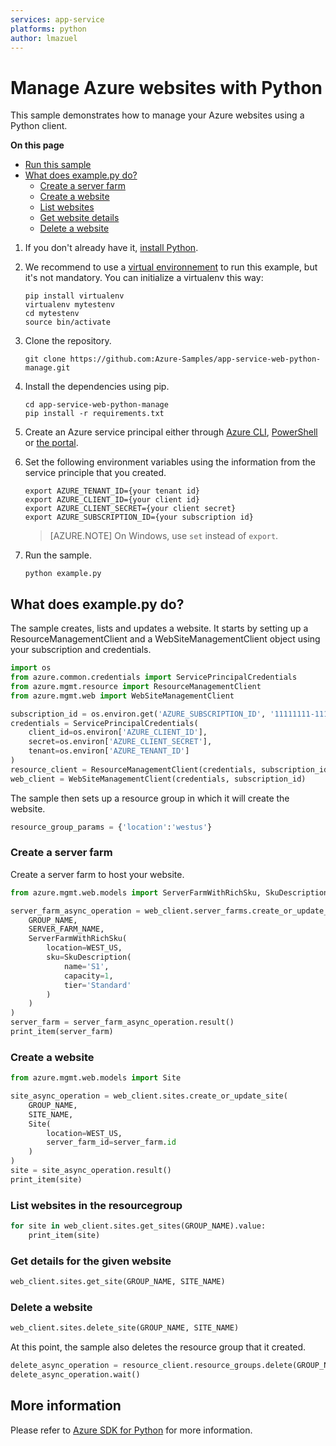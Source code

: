 ```yaml
---
services: app-service
platforms: python
author: lmazuel
---
```


# Manage Azure websites with Python

This sample demonstrates how to manage your Azure websites using a Python client.

**On this page**

- [Run this sample](#run)
- [What does example.py do?](#sample)
    - [Create a server farm](#create-server-farm)
    - [Create a website](#create-website)
    - [List websites](#list-websites)
    - [Get website details](#details)
    - [Delete a website](#update)

<a id="run"></a>
1. If you don't already have it, [install Python](https://www.python.org/downloads/).

1. We recommend to use a [virtual environnement](https://docs.python.org/3/tutorial/venv.html) to run this example, but it's not mandatory. You can initialize a virtualenv this way:

    ```
    pip install virtualenv
    virtualenv mytestenv
    cd mytestenv
    source bin/activate
    ```

1. Clone the repository.

    ```
    git clone https://github.com:Azure-Samples/app-service-web-python-manage.git
    ```

1. Install the dependencies using pip.

    ```
    cd app-service-web-python-manage
    pip install -r requirements.txt
    ```

1. Create an Azure service principal either through
    [Azure CLI](https://azure.microsoft.com/en-us/documentation/articles/resource-group-authenticate-service-principal-cli/),
    [PowerShell](https://azure.microsoft.com/en-us/documentation/articles/resource-group-authenticate-service-principal/)
    or [the portal](https://azure.microsoft.com/en-us/documentation/articles/resource-group-create-service-principal-portal/).

1. Set the following environment variables using the information from the service principle that you created.

    ```
    export AZURE_TENANT_ID={your tenant id}
    export AZURE_CLIENT_ID={your client id}
    export AZURE_CLIENT_SECRET={your client secret}
    export AZURE_SUBSCRIPTION_ID={your subscription id}
    ```

    > [AZURE.NOTE] On Windows, use `set` instead of `export`.

1. Run the sample.

    ```
    python example.py
    ```

<a id="sample"></a>
## What does example.py do?

The sample creates, lists and updates a website.
It starts by setting up a ResourceManagementClient and a WebSiteManagementClient object using your subscription and credentials.

```python
import os
from azure.common.credentials import ServicePrincipalCredentials
from azure.mgmt.resource import ResourceManagementClient
from azure.mgmt.web import WebSiteManagementClient

subscription_id = os.environ.get('AZURE_SUBSCRIPTION_ID', '11111111-1111-1111-1111-111111111111') # your Azure Subscription Id
credentials = ServicePrincipalCredentials(
    client_id=os.environ['AZURE_CLIENT_ID'],
    secret=os.environ['AZURE_CLIENT_SECRET'],
    tenant=os.environ['AZURE_TENANT_ID']
)
resource_client = ResourceManagementClient(credentials, subscription_id)
web_client = WebSiteManagementClient(credentials, subscription_id)
```

The sample then sets up a resource group in which it will create the website.

```python
resource_group_params = {'location':'westus'}
```

<a id="create-server-farm"></a>
### Create a server farm

Create a server farm to host your website.

```python
from azure.mgmt.web.models import ServerFarmWithRichSku, SkuDescription

server_farm_async_operation = web_client.server_farms.create_or_update_server_farm(
    GROUP_NAME,
    SERVER_FARM_NAME,
    ServerFarmWithRichSku(
        location=WEST_US,
        sku=SkuDescription(
            name='S1',
            capacity=1,
            tier='Standard'
        )
    )
)
server_farm = server_farm_async_operation.result()
print_item(server_farm)
```

<a id="create-website"></a>
### Create a website

```python
from azure.mgmt.web.models import Site

site_async_operation = web_client.sites.create_or_update_site(
    GROUP_NAME,
    SITE_NAME,
    Site(
        location=WEST_US,
        server_farm_id=server_farm.id
    )
)
site = site_async_operation.result()
print_item(site)
```

<a id="list-websites"></a>
### List websites in the resourcegroup

```python
for site in web_client.sites.get_sites(GROUP_NAME).value:
    print_item(site)
```

<a id="details"></a>
### Get details for the given website

```python
web_client.sites.get_site(GROUP_NAME, SITE_NAME)
```

<a id="delete-site"></a>
### Delete a website

```python
web_client.sites.delete_site(GROUP_NAME, SITE_NAME)
```

At this point, the sample also deletes the resource group that it created.

```python
delete_async_operation = resource_client.resource_groups.delete(GROUP_NAME)
delete_async_operation.wait()
``` 


## More information
Please refer to [Azure SDK for Python](https://github.com/Azure/azure-sdk-for-python) for more information.
